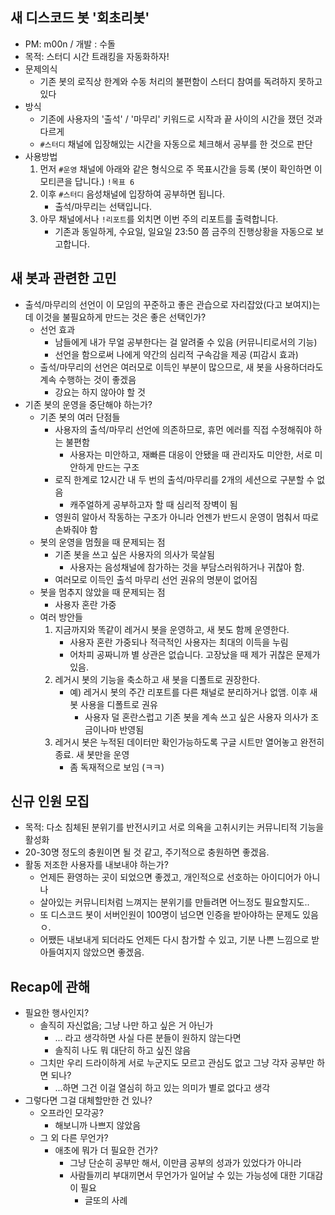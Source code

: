 ## 새 디스코드 봇 '회초리봇'

- PM: m00n / 개발 : 수돌
- 목적: 스터디 시간 트래킹을 자동화하자!
- 문제의식
	- 기존 봇의 로직상 한계와 수동 처리의 불편함이 스터디 참여를 독려하지 못하고 있다
- 방식
	- 기존에 사용자의 '출석' / '마무리' 키워드로 시작과 끝 사이의 시간을 쟀던 것과 다르게
	- `#스터디` 채널에 입장해있는 시간을 자동으로 체크해서 공부를 한 것으로 판단
- 사용방법
	1. 먼저 `#운영` 채널에 아래와 같은 형식으로 주 목표시간을 등록 (봇이 확인하면 이모티콘을 답니다.)
	   `!목표 6` 
	2.  이후 `#스터디` 음성채널에 입장하여 공부하면 됩니다.
		- 출석/마무리는 선택입니다.
	3. 아무 채널에서나 `!리포트`를 외치면 이번 주의 리포트를 출력합니다.
		- 기존과 동일하게, 수요일, 일요일 23:50 쯤 금주의 진행상황을 자동으로 보고합니다.

## 새 봇과 관련한 고민

- 출석/마무리의 선언이 이 모임의 꾸준하고 좋은 관습으로 자리잡았(다고 보여지)는데 이것을 불필요하게 만드는 것은 좋은 선택인가?
	- 선언 효과
		- 남들에게 내가 무얼 공부한다는 걸 알려줄 수 있음 (커뮤니티로서의 기능)
		- 선언을 함으로써 나에게 약간의 심리적 구속감을 제공 (피감시 효과)
	- 출석/마무리의 선언은 여러모로 이득인 부분이 많으므로, 새 봇을 사용하더라도 계속 수행하는 것이 좋겠음
		- 강요는 하지 않아야 할 것
- 기존 봇의 운영을 중단해야 하는가?
	- 기존 봇의 여러 단점들
		- 사용자의 출석/마무리 선언에 의존하므로, 휴먼 에러를 직접 수정해줘야 하는  불편함
			- 사용자는 미안하고, 재빠른 대응이 안됐을 때 관리자도 미안한, 서로 미안하게 만드는 구조
		- 로직 한계로 12시간 내 두 번의 출석/마무리를 2개의 세션으로 구분할 수 없음 
			- 캐주얼하게 공부하고자 할 때 심리적 장벽이 됨
		- 영원히 알아서 작동하는 구조가 아니라 언젠가 반드시 운영이 멈춰서 따로 손봐줘야 함
	- 봇의 운영을 멈췄을 때 문제되는 점
		- 기존 봇을 쓰고 싶은 사용자의 의사가 묵살됨
			- 사용자는 음성채널에 참가하는 것을 부담스러워하거나 귀찮아 함.
		- 여러모로 이득인 출석 마무리 선언 권유의 명분이 없어짐
	- 봇을 멈추지 않았을 때 문제되는 점
		- 사용자 혼란 가중
	- 여러 방안들
		1. 지금까지와 똑같이 레거시 봇을 운영하고, 새 봇도 함께 운영한다.
			- 사용자 혼란 가중되나 적극적인 사용자는 최대의 이득을 누림
			- 어차피 공짜니까 별 상관은 없습니다. 고장났을 때 제가 귀찮은 문제가 있음.
		2. 레거시 봇의 기능을 축소하고 새 봇을 디폴트로 권장한다.
			- 예) 레거시 봇의 주간 리포트를 다른 채널로 분리하거나 없앰. 이후 새 봇 사용을 디폴트로 권유
				- 사용자 덜 혼란스럽고 기존 봇을 계속 쓰고 싶은 사용자 의사가 조금이나마 반영됨
		3. 레거시 봇은 누적된 데이터만 확인가능하도록 구글 시트만 열어놓고 완전히 종료. 새 봇만을 운영
			- 좀 독재적으로 보임 (ㅋㅋ)
## 신규 인원 모집

- 목적: 다소 침체된 분위기를 반전시키고 서로 의욕을 고취시키는 커뮤니티적 기능을 활성화
- 20-30명 정도의 충원이면 될 것 같고, 주기적으로 충원하면 좋겠음.
- 활동 저조한 사용자를 내보내야 하는가?
	- 언제든 환영하는 곳이 되었으면 좋겠고, 개인적으로 선호하는 아이디어가 아니나
	- 살아있는 커뮤니티처럼 느껴지는 분위기를 만들려면 어느정도 필요할지도..
	- 또 디스코드 봇이 서버인원이 100명이 넘으면 인증을 받아야하는 문제도 있음ㅇ.
	- 어쨌든 내보내게 되더라도 언제든 다시 참가할 수 있고, 기분 나쁜 느낌으로 받아들여지지 않았으면 좋겠음.

## Recap에 관해

- 필요한 행사인지?
	- 솔직히 자신없음; 그냥 나만 하고 싶은 거 아닌가
		- ... 라고 생각하면 사실 다른 분들이 원하지 않는다면 
		- 솔직히 나도 뭐 대단히 하고 싶진 않음
	- 그치만 우리 드라이하게 서로 누군지도 모르고 관심도 없고 그냥 각자 공부만 하면 되나? 
		- ...하면 그건 이걸 열심히 하고 있는 의미가 별로 없다고 생각
- 그렇다면 그걸 대체할만한 건 있나?
	- 오프라인 모각공?
		- 해보니까 나쁘지 않았음
	- 그 외 다른 무언가?
		- 애초에 뭐가 더 필요한 건가?
			- 그냥 단순히 공부만 해서, 이만큼 공부의 성과가 있었다가 아니라
			- 사람들끼리 부대끼면서 무언가가 일어날 수 있는 가능성에 대한 기대감이 필요
				- 글또의 사례
